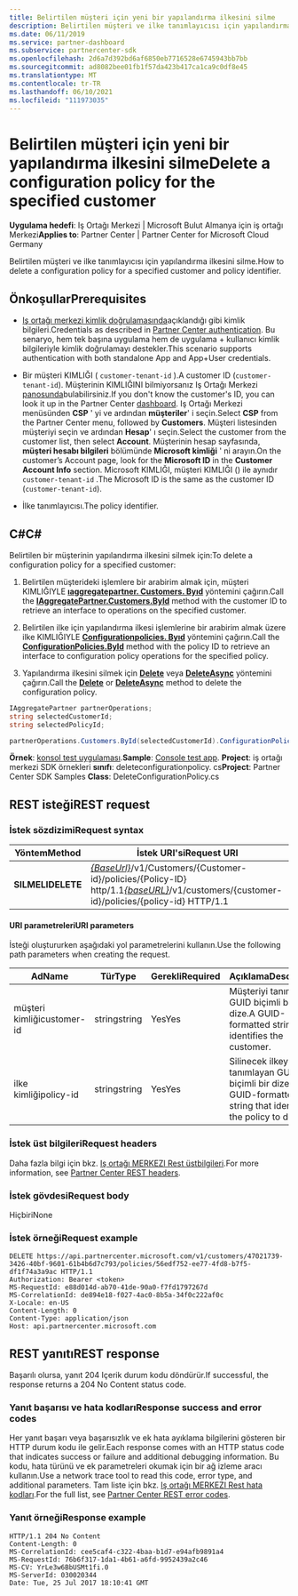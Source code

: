 ```yaml
---
title: Belirtilen müşteri için yeni bir yapılandırma ilkesini silme
description: Belirtilen müşteri ve ilke tanımlayıcısı için yapılandırma ilkesini silme.
ms.date: 06/11/2019
ms.service: partner-dashboard
ms.subservice: partnercenter-sdk
ms.openlocfilehash: 2d6a7d392bd6af6850eb7716528e6745943bb7bb
ms.sourcegitcommit: ad8082bee01fb1f57da423b417ca1ca9c0df8e45
ms.translationtype: MT
ms.contentlocale: tr-TR
ms.lasthandoff: 06/10/2021
ms.locfileid: "111973035"
---
```

# <a name="delete-a-configuration-policy-for-the-specified-customer"></a><span data-ttu-id="43b9c-103">Belirtilen müşteri için yeni bir yapılandırma ilkesini silme</span><span class="sxs-lookup"><span data-stu-id="43b9c-103">Delete a configuration policy for the specified customer</span></span>

<span data-ttu-id="43b9c-104">**Uygulama hedefi**: Iş Ortağı Merkezi | Microsoft Bulut Almanya için iş ortağı Merkezi</span><span class="sxs-lookup"><span data-stu-id="43b9c-104">**Applies to**: Partner Center | Partner Center for Microsoft Cloud Germany</span></span>

<span data-ttu-id="43b9c-105">Belirtilen müşteri ve ilke tanımlayıcısı için yapılandırma ilkesini silme.</span><span class="sxs-lookup"><span data-stu-id="43b9c-105">How to delete a configuration policy for a specified customer and policy identifier.</span></span>

## <a name="prerequisites"></a><span data-ttu-id="43b9c-106">Önkoşullar</span><span class="sxs-lookup"><span data-stu-id="43b9c-106">Prerequisites</span></span>

- <span data-ttu-id="43b9c-107">[Iş ortağı merkezi kimlik doğrulamasında](partner-center-authentication.md)açıklandığı gibi kimlik bilgileri.</span><span class="sxs-lookup"><span data-stu-id="43b9c-107">Credentials as described in [Partner Center authentication](partner-center-authentication.md).</span></span> <span data-ttu-id="43b9c-108">Bu senaryo, hem tek başına uygulama hem de uygulama + kullanıcı kimlik bilgileriyle kimlik doğrulamayı destekler.</span><span class="sxs-lookup"><span data-stu-id="43b9c-108">This scenario supports authentication with both standalone App and App+User credentials.</span></span>

- <span data-ttu-id="43b9c-109">Bir müşteri KIMLIĞI ( `customer-tenant-id` ).</span><span class="sxs-lookup"><span data-stu-id="43b9c-109">A customer ID (`customer-tenant-id`).</span></span> <span data-ttu-id="43b9c-110">Müşterinin KIMLIĞINI bilmiyorsanız Iş Ortağı Merkezi [panosunda](https://partner.microsoft.com/dashboard)bulabilirsiniz.</span><span class="sxs-lookup"><span data-stu-id="43b9c-110">If you don't know the customer's ID, you can look it up in the Partner Center [dashboard](https://partner.microsoft.com/dashboard).</span></span> <span data-ttu-id="43b9c-111">Iş Ortağı Merkezi menüsünden **CSP** ' yi ve ardından **müşteriler**' i seçin.</span><span class="sxs-lookup"><span data-stu-id="43b9c-111">Select **CSP** from the Partner Center menu, followed by **Customers**.</span></span> <span data-ttu-id="43b9c-112">Müşteri listesinden müşteriyi seçin ve ardından **Hesap**' ı seçin.</span><span class="sxs-lookup"><span data-stu-id="43b9c-112">Select the customer from the customer list, then select **Account**.</span></span> <span data-ttu-id="43b9c-113">Müşterinin hesap sayfasında, **müşteri hesabı bilgileri** bölümünde **Microsoft kimliği** ' ni arayın.</span><span class="sxs-lookup"><span data-stu-id="43b9c-113">On the customer’s Account page, look for the **Microsoft ID** in the **Customer Account Info** section.</span></span> <span data-ttu-id="43b9c-114">Microsoft KIMLIĞI, müşteri KIMLIĞI () ile aynıdır `customer-tenant-id` .</span><span class="sxs-lookup"><span data-stu-id="43b9c-114">The Microsoft ID is the same as the customer ID  (`customer-tenant-id`).</span></span>

- <span data-ttu-id="43b9c-115">İlke tanımlayıcısı.</span><span class="sxs-lookup"><span data-stu-id="43b9c-115">The policy identifier.</span></span>

## <a name="c"></a><span data-ttu-id="43b9c-116">C\#</span><span class="sxs-lookup"><span data-stu-id="43b9c-116">C\#</span></span>

<span data-ttu-id="43b9c-117">Belirtilen bir müşterinin yapılandırma ilkesini silmek için:</span><span class="sxs-lookup"><span data-stu-id="43b9c-117">To delete a configuration policy for a specified customer:</span></span>

1. <span data-ttu-id="43b9c-118">Belirtilen müşterideki işlemlere bir arabirim almak için, müşteri KIMLIĞIYLE [**ıaggregatepartner. Customers. Byıd**](/dotnet/api/microsoft.store.partnercenter.customers.icustomercollection.byid) yöntemini çağırın.</span><span class="sxs-lookup"><span data-stu-id="43b9c-118">Call the [**IAggregatePartner.Customers.ById**](/dotnet/api/microsoft.store.partnercenter.customers.icustomercollection.byid) method with the customer ID to retrieve an interface to operations on the specified customer.</span></span>

2. <span data-ttu-id="43b9c-119">Belirtilen ilke için yapılandırma ilkesi işlemlerine bir arabirim almak üzere ilke KIMLIĞIYLE [**Configurationpolicies. Byıd**](/dotnet/api/microsoft.store.partnercenter.devicesdeployment.iconfigurationpolicycollection.byid) yöntemini çağırın.</span><span class="sxs-lookup"><span data-stu-id="43b9c-119">Call the [**ConfigurationPolicies.ById**](/dotnet/api/microsoft.store.partnercenter.devicesdeployment.iconfigurationpolicycollection.byid) method with the policy ID to retrieve an interface to configuration policy operations for the specified policy.</span></span>

3. <span data-ttu-id="43b9c-120">Yapılandırma ilkesini silmek için [**Delete**](/dotnet/api/microsoft.store.partnercenter.devicesdeployment.iconfigurationpolicy.delete) veya [**DeleteAsync**](/dotnet/api/microsoft.store.partnercenter.devicesdeployment.iconfigurationpolicy.deleteasync) yöntemini çağırın.</span><span class="sxs-lookup"><span data-stu-id="43b9c-120">Call the [**Delete**](/dotnet/api/microsoft.store.partnercenter.devicesdeployment.iconfigurationpolicy.delete) or [**DeleteAsync**](/dotnet/api/microsoft.store.partnercenter.devicesdeployment.iconfigurationpolicy.deleteasync) method to delete the configuration policy.</span></span>

``` csharp
IAggregatePartner partnerOperations;
string selectedCustomerId;
string selectedPolicyId;

partnerOperations.Customers.ById(selectedCustomerId).ConfigurationPolicies.ById(selectedPolicyId).Delete();
```

<span data-ttu-id="43b9c-121">**Örnek**: [konsol test uygulaması](console-test-app.md).</span><span class="sxs-lookup"><span data-stu-id="43b9c-121">**Sample**: [Console test app](console-test-app.md).</span></span> <span data-ttu-id="43b9c-122">**Project**: iş ortağı merkezi SDK örnekleri **sınıfı**: deleteconfigurationpolicy. cs</span><span class="sxs-lookup"><span data-stu-id="43b9c-122">**Project**: Partner Center SDK Samples **Class**: DeleteConfigurationPolicy.cs</span></span>

## <a name="rest-request"></a><span data-ttu-id="43b9c-123">REST isteği</span><span class="sxs-lookup"><span data-stu-id="43b9c-123">REST request</span></span>

### <a name="request-syntax"></a><span data-ttu-id="43b9c-124">İstek sözdizimi</span><span class="sxs-lookup"><span data-stu-id="43b9c-124">Request syntax</span></span>

| <span data-ttu-id="43b9c-125">Yöntem</span><span class="sxs-lookup"><span data-stu-id="43b9c-125">Method</span></span>     | <span data-ttu-id="43b9c-126">İstek URI'si</span><span class="sxs-lookup"><span data-stu-id="43b9c-126">Request URI</span></span>                                                                                          |
|------------|------------------------------------------------------------------------------------------------------|
| <span data-ttu-id="43b9c-127">**SILMELI**</span><span class="sxs-lookup"><span data-stu-id="43b9c-127">**DELETE**</span></span> | <span data-ttu-id="43b9c-128">[*{BaseUrl}*](partner-center-rest-urls.md)/v1/Customers/{Customer-id}/policies/{Policy-ID} http/1.1</span><span class="sxs-lookup"><span data-stu-id="43b9c-128">[*{baseURL}*](partner-center-rest-urls.md)/v1/customers/{customer-id}/policies/{policy-id} HTTP/1.1</span></span> |

#### <a name="uri-parameters"></a><span data-ttu-id="43b9c-129">URI parametreleri</span><span class="sxs-lookup"><span data-stu-id="43b9c-129">URI parameters</span></span>

<span data-ttu-id="43b9c-130">İsteği oluştururken aşağıdaki yol parametrelerini kullanın.</span><span class="sxs-lookup"><span data-stu-id="43b9c-130">Use the following path parameters when creating the request.</span></span>

| <span data-ttu-id="43b9c-131">Ad</span><span class="sxs-lookup"><span data-stu-id="43b9c-131">Name</span></span>        | <span data-ttu-id="43b9c-132">Tür</span><span class="sxs-lookup"><span data-stu-id="43b9c-132">Type</span></span>   | <span data-ttu-id="43b9c-133">Gerekli</span><span class="sxs-lookup"><span data-stu-id="43b9c-133">Required</span></span> | <span data-ttu-id="43b9c-134">Açıklama</span><span class="sxs-lookup"><span data-stu-id="43b9c-134">Description</span></span>                                                   |
|-------------|--------|----------|---------------------------------------------------------------|
| <span data-ttu-id="43b9c-135">müşteri kimliği</span><span class="sxs-lookup"><span data-stu-id="43b9c-135">customer-id</span></span> | <span data-ttu-id="43b9c-136">string</span><span class="sxs-lookup"><span data-stu-id="43b9c-136">string</span></span> | <span data-ttu-id="43b9c-137">Yes</span><span class="sxs-lookup"><span data-stu-id="43b9c-137">Yes</span></span>      | <span data-ttu-id="43b9c-138">Müşteriyi tanımlayan GUID biçimli bir dize.</span><span class="sxs-lookup"><span data-stu-id="43b9c-138">A GUID-formatted string that identifies the customer.</span></span>         |
| <span data-ttu-id="43b9c-139">ilke kimliği</span><span class="sxs-lookup"><span data-stu-id="43b9c-139">policy-id</span></span>   | <span data-ttu-id="43b9c-140">string</span><span class="sxs-lookup"><span data-stu-id="43b9c-140">string</span></span> | <span data-ttu-id="43b9c-141">Yes</span><span class="sxs-lookup"><span data-stu-id="43b9c-141">Yes</span></span>      | <span data-ttu-id="43b9c-142">Silinecek ilkeyi tanımlayan GUID biçimli bir dize.</span><span class="sxs-lookup"><span data-stu-id="43b9c-142">A GUID-formatted string that identifies the policy to delete.</span></span> |

### <a name="request-headers"></a><span data-ttu-id="43b9c-143">İstek üst bilgileri</span><span class="sxs-lookup"><span data-stu-id="43b9c-143">Request headers</span></span>

<span data-ttu-id="43b9c-144">Daha fazla bilgi için bkz. [Iş ortağı MERKEZI Rest üstbilgileri](headers.md).</span><span class="sxs-lookup"><span data-stu-id="43b9c-144">For more information, see [Partner Center REST headers](headers.md).</span></span>

### <a name="request-body"></a><span data-ttu-id="43b9c-145">İstek gövdesi</span><span class="sxs-lookup"><span data-stu-id="43b9c-145">Request body</span></span>

<span data-ttu-id="43b9c-146">Hiçbiri</span><span class="sxs-lookup"><span data-stu-id="43b9c-146">None</span></span>

### <a name="request-example"></a><span data-ttu-id="43b9c-147">İstek örneği</span><span class="sxs-lookup"><span data-stu-id="43b9c-147">Request example</span></span>

```http
DELETE https://api.partnercenter.microsoft.com/v1/customers/47021739-3426-40bf-9601-61b4b6d7c793/policies/56edf752-ee77-4fd8-b7f5-df1f74a3a9ac HTTP/1.1
Authorization: Bearer <token>
MS-RequestId: e88d014d-ab70-41de-90a0-f7fd1797267d
MS-CorrelationId: de894e18-f027-4ac0-8b5a-34f0c222af0c
X-Locale: en-US
Content-Length: 0
Content-Type: application/json
Host: api.partnercenter.microsoft.com
```

## <a name="rest-response"></a><span data-ttu-id="43b9c-148">REST yanıtı</span><span class="sxs-lookup"><span data-stu-id="43b9c-148">REST response</span></span>

<span data-ttu-id="43b9c-149">Başarılı olursa, yanıt 204 Içerik durum kodu döndürür.</span><span class="sxs-lookup"><span data-stu-id="43b9c-149">If successful, the response returns a 204 No Content status code.</span></span>

### <a name="response-success-and-error-codes"></a><span data-ttu-id="43b9c-150">Yanıt başarısı ve hata kodları</span><span class="sxs-lookup"><span data-stu-id="43b9c-150">Response success and error codes</span></span>

<span data-ttu-id="43b9c-151">Her yanıt başarı veya başarısızlık ve ek hata ayıklama bilgilerini gösteren bir HTTP durum kodu ile gelir.</span><span class="sxs-lookup"><span data-stu-id="43b9c-151">Each response comes with an HTTP status code that indicates success or failure and additional debugging information.</span></span> <span data-ttu-id="43b9c-152">Bu kodu, hata türünü ve ek parametreleri okumak için bir ağ izleme aracı kullanın.</span><span class="sxs-lookup"><span data-stu-id="43b9c-152">Use a network trace tool to read this code, error type, and additional parameters.</span></span> <span data-ttu-id="43b9c-153">Tam liste için bkz. [Iş ortağı MERKEZI Rest hata kodları](error-codes.md).</span><span class="sxs-lookup"><span data-stu-id="43b9c-153">For the full list, see [Partner Center REST error codes](error-codes.md).</span></span>

### <a name="response-example"></a><span data-ttu-id="43b9c-154">Yanıt örneği</span><span class="sxs-lookup"><span data-stu-id="43b9c-154">Response example</span></span>

```http
HTTP/1.1 204 No Content
Content-Length: 0
MS-CorrelationId: cee5caf4-c322-4baa-b1d7-e94afb9891a4
MS-RequestId: 76b6f317-1da1-4b61-a6fd-9952439a2c46
MS-CV: YrLe3w6BbUSMt1fi.0
MS-ServerId: 030020344
Date: Tue, 25 Jul 2017 18:10:41 GMT
```
